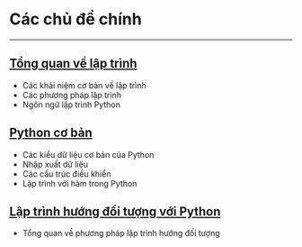 # Các chủ đề chính

---

## [Tổng quan về lập trình](overview)
- Các khái niệm cơ bản về lập trình
- Các phương pháp lập trình
- Ngôn ngữ lập trình Python

## [Python cơ bản](python-basic)
- Các kiểu dữ liệu cơ bản của Python
- Nhập xuất dữ liệu
- Các cấu trúc điều khiển
- Lập trình với hàm trong Python


## [Lập trình hướng đối tượng với Python](python-oop)
- Tổng quan về phương pháp lập trình hướng đối tượng


